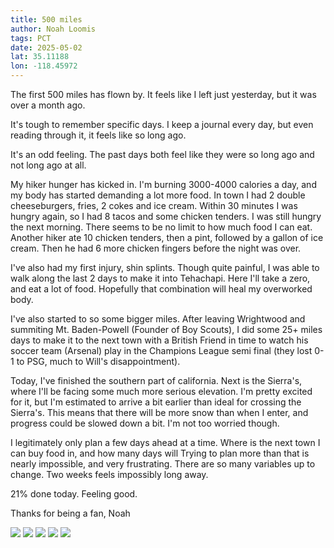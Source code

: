 ```yaml
---
title: 500 miles
author: Noah Loomis
tags: PCT
date: 2025-05-02
lat: 35.11188
lon: -118.45972
---
```


<script>
    import Image from '$lib/Image.svelte'
</script>

The first 500 miles has flown by. It feels like I left just yesterday, but it was over a month ago.

It's tough to remember specific days. I keep a journal every day, but even reading through it, it feels like so long ago. 

It's an odd feeling. The past days both feel like they were so long ago and not long ago at all. 

My hiker hunger has kicked in. I'm burning 3000-4000 calories a day, and my body has started demanding a lot more food. In town I had 2 double cheeseburgers, fries, 2 cokes and ice cream. Within 30 minutes I was hungry again, so I had 8 tacos and some chicken tenders. I was still hungry the next morning. There seems to be no limit to how much food I can eat. Another hiker ate 10 chicken tenders, then a pint, followed by a gallon of ice cream. Then he had 6 more chicken fingers before the night was over.

I've also had my first injury, shin splints. Though quite painful, I was able to walk along the last 2 days to make it into Tehachapi. Here I'll take a zero, and eat a lot of food. Hopefully that combination will heal my overworked body.

I've also started to so some bigger miles. After leaving Wrightwood and summiting Mt. Baden-Powell (Founder of Boy Scouts), I did some 25+ miles days to make it to the next town with a British Friend in time to watch his soccer team (Arsenal) play in the Champions League semi final (they lost 0-1 to PSG, much to Will's disappointment).

Today, I've finished the southern part of california. Next is the Sierra's, where I'll be facing some much more serious elevation. I'm pretty excited for it, but I'm estimated to arrive a bit earlier than ideal for crossing the Sierra's. This means that there will be more snow than when I enter, and progress could be slowed down a bit. I'm not too worried though.

I legitimately only plan a few days ahead at a time. Where is the next town I can buy food in, and how many days will Trying to plan more than that is nearly impossible, and very frustrating. There are so many variables up to change. Two weeks feels impossibly long away.

21% done today. Feeling good.

Thanks for being a fan,
Noah

<Image src="/img/jump.jpg"/>

<Image src="/img/aquaduct" caption="The famous LA Aquaduct"/>

<Image src="/img/hitch.jpg" caption="Backs of pickups are fun " />

<Image src="/img/will.jpg" caption="hitching a ride is slow when you're two guys"/>

<Image src="/img/windFarm.jpg" caption="walked through about 2000 windmills in Tahachepi"/>